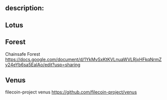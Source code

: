 description:
---

## Lotus

## Forest

Chainsafe Forest
https://docs.google.com/document/d/1YkMvSxKtKVLnuaWVLRjxHFkqNrmZy24eYb6sa5EaIAo/edit?usp=sharing

## Venus
filecoin-project venus https://github.com/filecoin-project/venus
